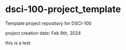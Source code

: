 # dsci-100-project_template
Template project repository for DSCI-100

project creation date: Feb 8th, 2024

this is a test
